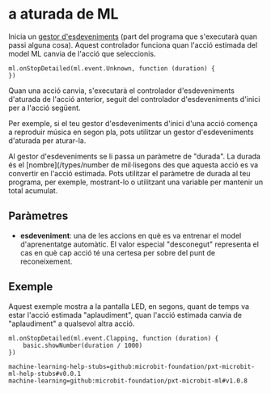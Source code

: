 # a aturada de ML

Inicia un [gestor d'esdeveniments](/reference/event-handler) (part del programa que s'executarà quan passi alguna cosa). Aquest controlador funciona quan l'acció estimada del model ML canvia de l'acció que seleccionis.

```sig
ml.onStopDetailed(ml.event.Unknown, function (duration) {
})
```

Quan una acció canvia, s'executarà el controlador d'esdeveniments d'aturada de l'acció anterior, seguit del controlador d'esdeveniments d'inici per a l'acció següent.

Per exemple, si el teu gestor d'esdeveniments d'inici d'una acció comença a reproduir música en segon pla, pots utilitzar un gestor d'esdeveniments d'aturada per aturar-la.

Al gestor d'esdeveniments se li passa un paràmetre de "durada". La durada és el [nombre](/types/number de mil·lisegons des que aquesta acció es va convertir en l'acció estimada. Pots utilitzar el paràmetre de durada al teu programa, per exemple, mostrant-lo o utilitzant una variable per mantenir un total acumulat.

## Paràmetres

- **esdeveniment**: una de les accions en què es va entrenar el model d'aprenentatge automàtic. El valor especial "desconegut" representa el cas en què cap acció té una certesa per sobre del punt de reconeixement.

## Exemple

Aquest exemple mostra a la pantalla LED, en segons, quant de temps va estar l'acció estimada "aplaudiment", quan l'acció estimada canvia de "aplaudiment" a qualsevol altra acció.

```blocks
ml.onStopDetailed(ml.event.Clapping, function (duration) {
    basic.showNumber(duration / 1000)
})
```

```package
machine-learning-help-stubs=github:microbit-foundation/pxt-microbit-ml-help-stubs#v0.0.1
machine-learning=github:microbit-foundation/pxt-microbit-ml#v1.0.8
```
